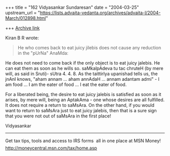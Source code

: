 +++
title = "162 Vidyasankar Sundaresan"
date = "2004-03-25"
upstream_url = "https://lists.advaita-vedanta.org/archives/advaita-l/2004-March/012898.html"

+++
[Archive link](https://lists.advaita-vedanta.org/archives/advaita-l/2004-March/012898.html)

Kiran B R <kiranbr at rocketmail.com> wrote:

>He who comes back to eat juicy jilebis does not cause
>any reduction in the "pUrNa" AnaMda:

He does not need to come back if the only object is to eat juicy jalebis. He 
can eat them as soon as he wills so. saMkalpAdeva tu tac chruteH (by mere 
will, as said in Sruti)- sUtra 4. 4. 8. As the taittirIya upanishad tells 
us, the jnAnI knows, "aham annam ... aham annAdaH ... annam adantam admi" - 
I am food ... I am the eater of food ... I eat the eater of food.

For a liberated being, the desire to eat juicy jalebis is satisfied as soon 
as it arises, by mere will, being an AptakAma - one whose desires are all 
fulfilled. It does not require a return to saMsAra. On the other hand, if 
you would want to return to saMsAra just to eat juicy jalebis, then that is 
a sure sign that you were not out of saMsAra in the first place!

Vidyasankar

_________________________________________________________________
Get tax tips, tools and access to IRS forms  all in one place at MSN Money! 
http://moneycentral.msn.com/tax/home.asp


